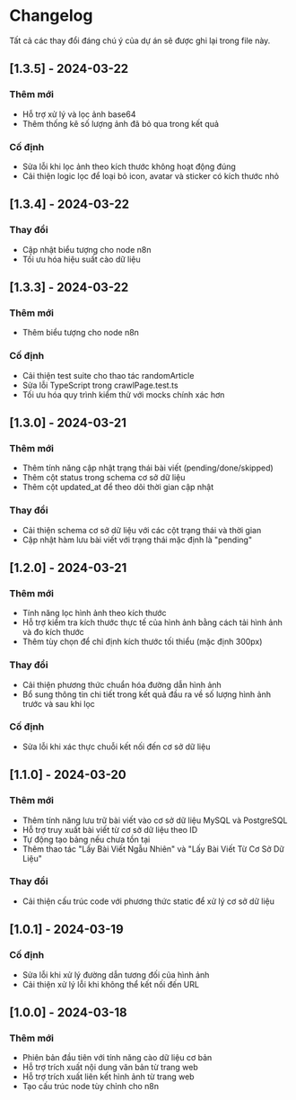 # Changelog

Tất cả các thay đổi đáng chú ý của dự án sẽ được ghi lại trong file này.

## [1.3.5] - 2024-03-22

### Thêm mới
- Hỗ trợ xử lý và lọc ảnh base64
- Thêm thống kê số lượng ảnh đã bỏ qua trong kết quả

### Cố định
- Sửa lỗi khi lọc ảnh theo kích thước không hoạt động đúng
- Cải thiện logic lọc để loại bỏ icon, avatar và sticker có kích thước nhỏ

## [1.3.4] - 2024-03-22

### Thay đổi
- Cập nhật biểu tượng cho node n8n
- Tối ưu hóa hiệu suất cào dữ liệu

## [1.3.3] - 2024-03-22

### Thêm mới
- Thêm biểu tượng cho node n8n

### Cố định
- Cải thiện test suite cho thao tác randomArticle
- Sửa lỗi TypeScript trong crawlPage.test.ts
- Tối ưu hóa quy trình kiểm thử với mocks chính xác hơn

## [1.3.0] - 2024-03-21

### Thêm mới
- Thêm tính năng cập nhật trạng thái bài viết (pending/done/skipped)
- Thêm cột status trong schema cơ sở dữ liệu
- Thêm cột updated_at để theo dõi thời gian cập nhật

### Thay đổi
- Cải thiện schema cơ sở dữ liệu với các cột trạng thái và thời gian
- Cập nhật hàm lưu bài viết với trạng thái mặc định là "pending"

## [1.2.0] - 2024-03-21

### Thêm mới
- Tính năng lọc hình ảnh theo kích thước
- Hỗ trợ kiểm tra kích thước thực tế của hình ảnh bằng cách tải hình ảnh và đo kích thước
- Thêm tùy chọn để chỉ định kích thước tối thiểu (mặc định 300px)

### Thay đổi
- Cải thiện phương thức chuẩn hóa đường dẫn hình ảnh
- Bổ sung thông tin chi tiết trong kết quả đầu ra về số lượng hình ảnh trước và sau khi lọc

### Cố định
- Sửa lỗi khi xác thực chuỗi kết nối đến cơ sở dữ liệu

## [1.1.0] - 2024-03-20

### Thêm mới
- Thêm tính năng lưu trữ bài viết vào cơ sở dữ liệu MySQL và PostgreSQL
- Hỗ trợ truy xuất bài viết từ cơ sở dữ liệu theo ID
- Tự động tạo bảng nếu chưa tồn tại
- Thêm thao tác "Lấy Bài Viết Ngẫu Nhiên" và "Lấy Bài Viết Từ Cơ Sở Dữ Liệu"

### Thay đổi
- Cải thiện cấu trúc code với phương thức static để xử lý cơ sở dữ liệu

## [1.0.1] - 2024-03-19

### Cố định
- Sửa lỗi khi xử lý đường dẫn tương đối của hình ảnh
- Cải thiện xử lý lỗi khi không thể kết nối đến URL

## [1.0.0] - 2024-03-18

### Thêm mới
- Phiên bản đầu tiên với tính năng cào dữ liệu cơ bản
- Hỗ trợ trích xuất nội dung văn bản từ trang web
- Hỗ trợ trích xuất liên kết hình ảnh từ trang web
- Tạo cấu trúc node tùy chỉnh cho n8n 